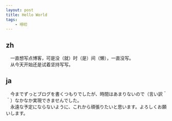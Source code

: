 ```yaml
---
layout: post
title: Hello World
tags:
    - 唠叨
---
```

## zh
　一直想写点博客，可是没（就）时（是）间（懒），一直没写。<br>
　从今天开始还是试着坚持写写。

## ja
　今までずっとブログを書くつもりでしたが、時間はあまりないので（言い訳＾＾）なかなか実現できませんでした。<br>
　永遠な予定にならないように、これから頑張りたいと思います。よろしくお願いします。
